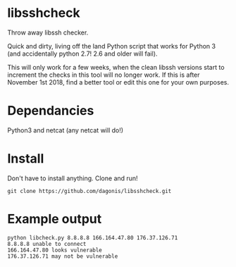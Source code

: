 # libsshcheck
Throw away libssh checker.

Quick and dirty, living off the land Python script that works for Python 3 (and accidentally python 2.7! 2.6 and older will fail).

This will only work for a few weeks, when the clean libssh versions start to increment the checks in this tool will no longer work. If this is after November 1st 2018, find a better tool or edit this one for your own purposes.

# Dependancies 
Python3 and netcat (any netcat will do!)

# Install
Don't have to install anything. Clone and run!

`git clone https://github.com/dagonis/libsshcheck.git`

# Example output

```
python libcheck.py 8.8.8.8 166.164.47.80 176.37.126.71
8.8.8.8 unable to connect
166.164.47.80 looks vulnerable
176.37.126.71 may not be vulnerable
```
